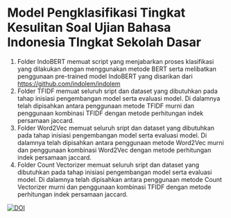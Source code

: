 # Model Pengklasifikasi Tingkat Kesulitan Soal Ujian Bahasa Indonesia TIngkat Sekolah Dasar

1. Folder IndoBERT memuat script yang menjabarkan proses klasifikasi yang dilakukan dengan menggunakan metode BERT serta melibatkan penggunaan pre-trained model IndoBERT yang disarikan dari https://github.com/indolem/indolem
2. Folder TFIDF memuat seluruh sript dan dataset yang dibutuhkan pada tahap inisiasi pengembangan model serta evaluasi model. Di dalamnya telah dipisahkan antara penggunaan metode TFIDF murni dan penggunaan kombinasi TFIDF dengan metode perhitungan indek persamaan jaccard.
3. Folder Word2Vec memuat seluruh sript dan dataset yang dibutuhkan pada tahap inisiasi pengembangan model serta evaluasi model. Di dalamnya telah dipisahkan antara penggunaan metode Word2Vec murni dan penggunaan kombinasi Word2Vec dengan metode perhitungan indek persamaan jaccard.
4. Folder Count Vectorizer memuat seluruh sript dan dataset yang dibutuhkan pada tahap inisiasi pengembangan model serta evaluasi model. Di dalamnya telah dipisahkan antara penggunaan metode Count Vectorizer murni dan penggunaan kombinasi TFIDF dengan metode perhitungan indek persamaan jaccard.

[![DOI](https://zenodo.org/badge/440188056.svg)](https://zenodo.org/badge/latestdoi/440188056)
